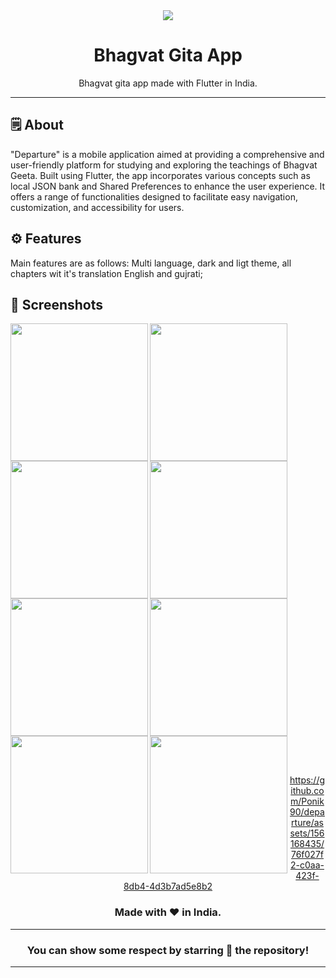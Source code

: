 <div align="center">
<img src="./assets/feature_graphic/feature_graphic.png">


# **Bhagvat Gita App**
Bhagvat gita app made with Flutter in India.

---

</div>



## 🗒 About

"Departure" is a mobile application aimed at providing a comprehensive and user-friendly
platform for studying and exploring the teachings of Bhagvat Geeta. Built using Flutter, the app
incorporates various concepts such as local JSON bank and Shared Preferences to enhance the
user experience. It offers a range of functionalities designed to facilitate easy navigation,
customization, and accessibility for users.

## ⚙️ Features
Main features are as follows:
Multi language,
dark and ligt theme,
all chapters wit it's translation English and gujrati;
## 📲 Screenshots

<img align="left" src="https://github.com/Ponik90/departure/assets/156168435/a841f78e-3c20-4bbc-b738-77edac4918ca" width="220px">
<img align="left" src="https://github.com/Ponik90/departure/assets/156168435/56d495b1-7090-434f-93d7-60b504d47190" width="220px">
<img src="https://github.com/Ponik90/departure/assets/156168435/95292a16-43af-4e98-b9bd-8bfcd2a0d0d7" width="220px">
<img align="left" src="https://github.com/Ponik90/departure/assets/156168435/84efaf91-3335-4fde-85f8-12a5e090ccf3" width="220px">
<img align="left" src="https://github.com/Ponik90/departure/assets/156168435/8efc69f7-2d21-4615-9e5f-5eddc2ae889f" width="220px">
<img src="https://github.com/Ponik90/departure/assets/156168435/3b37b964-87f9-483d-9de5-bbf4f1395756" width="220px">
<img align="left" src="https://github.com/Ponik90/departure/assets/156168435/2657255d-240d-4ea0-a1ae-8c1f346f35c2" width="220px">
<img align="left" src="https://github.com/Ponik90/departure/assets/156168435/4423b97a-9aab-44e0-9801-1171c0f293a4" width="220px">


<br><br>



<div align="center">




https://github.com/Ponik90/departure/assets/156168435/76f027f2-c0aa-423f-8db4-4d3b7ad5e8b2




### Made with ❤️ in India.
---
### You can show some respect by starring 🌟 the repository!
---
</div>
